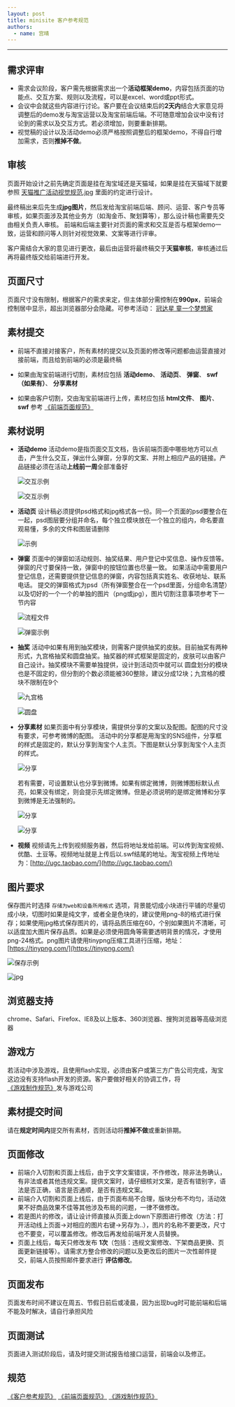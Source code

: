 ```yaml
---
layout: post
title: minisite 客户参考规范
authors:
  - name: 宫晴
---
```


---

## 需求评审
+ 需求会议阶段，客户需先根据需求出一个**活动框架demo**，内容包括页面的功能点、交互方案、规则以及流程，可以是excel、word或ppt形式。
+ 会议中会就这些内容进行讨论。客户要在会议结束后的**2天内**结合大家意见将调整后的demo发与淘宝运营以及淘宝前端后端。不可随意增加会议中没有讨论到的需求以及交互方式。若必须增加，则要重新排期。
+ 视觉稿的设计以及活动demo必须严格按照调整后的框架demo，不得自行增加需求，否则**推掉不做**。

## 审核
页面开始设计之前先确定页面是挂在淘宝域还是天猫域，如果是挂在天猫域下就要参照 [天猫推广活动视觉规范.jpg](http://gtms02.alicdn.com/tps/i2/T1hzwaFLBaXXcSWs3Q-1200-6552.jpeg) 里面的约定进行设计。

最终稿出来后先生成**jpg图片**，然后发给淘宝前端后端、顾问、运营、客户专员等审核，如果页面涉及其他业务方（如淘金币、聚划算等），那么设计稿也需要先交由相关负责人审核。
前端和后端主要针对页面的需求和交互是否与框架demo一致，运营和顾问等人则针对视觉效果、文案等进行评审。

客户需结合大家的意见进行更改，最后由运营将最终稿交于**天猫审核**，审核通过后再将最终版交给前端进行开发。

## 页面尺寸
页面尺寸没有限制，根据客户的需求来定，但主体部分需控制在**990px**，前端会控制居中显示，超出浏览器部分会隐藏。可参考活动：
[冠达星 童一个梦想家](http://www.taobao.com/market/alimama/gudxon.php)

## 素材提交
+ 前端不直接对接客户，所有素材的提交以及页面的修改等问题都由运营直接对接前端，而且给到前端的必须是最终稿

+ 如果由淘宝前端进行切割，素材应包括 **活动demo**、 **活动页**、 **弹窗**、 **swf（如果有）**、 **分享素材** 

+ 如果由客户切割，交由淘宝前端进行上传，素材应包括 **html文件**、 **图片**、 **swf**
参考 [《前端页面规范》](http://thx.alibaba-inc.com/activity/standard-fed/)

## 素材说明
+ **活动demo**
活动demo是指页面交互文档，告诉前端页面中哪些地方可以点击，产生什么交互，弹出什么弹窗，分享的文案、并附上相应产品的链接。产品链接必须在活动**上线前一周**全部准备好

  ![交互示例](http://gtms01.alicdn.com/tps/i1/T1cUoaFIdaXXcsIQ.b-1275-597.jpg)
  
  ![交互示例](http://gtms02.alicdn.com/tps/i2/T1oGgdFTRXXXXDvS_r-917-464.jpg)

+ **活动页** 
设计稿必须提供psd格式和jpg格式各一份。同一个页面的psd要整合在一起，psd图层要分组并命名，每个独立模块放在一个独立的组内，命名要直观易懂，多余的文件和图层请删除

  ![示例](http://gtms01.alicdn.com/tps/i1/T1.CsaFU8XXXXMj36m-1351-976.png)

+ **弹窗**
页面中的弹窗如活动规则、抽奖结果、用户登记中奖信息、操作反馈等。
弹窗的尺寸要保持一致，弹窗中的按钮位置也尽量一致。
如果活动中需要用户登记信息，还需要提供登记信息的弹窗，内容包括真实姓名、收获地址、联系电话。
提交的弹窗格式为psd（所有弹窗整合在一个psd里面，分组命名清楚）以及切好的一个一个的单独的图片（png或jpg），图片切割注意事项参考下一节内容

  ![流程文件](http://gtms01.alicdn.com/tps/i1/T1.iAaFHNaXXXgBOHA-3300-2000.jpg)

  ![弹窗示例](http://gtms01.alicdn.com/tps/i1/T1CAkeFFNXXXcEPvsg-495-330.jpg)
  
+ **抽奖**
活动中如果有用到抽奖模块，则需客户提供抽奖的皮肤。目前抽奖有两种形式，九宫格抽奖和圆盘抽奖。抽奖器的样式框架是固定的，皮肤可以由客户自己设计。抽奖模块不需要单独提供，设计到活动页中就可以
圆盘划分的模块也是不固定的，但分割的个数必须能被360整除，建议分成12块；九宫格的模块不限制在9个

  ![九宫格](http://gtms04.alicdn.com/tps/i4/T1cR3eFKXXXXbecfjX-1024-513.jpg)

  ![圆盘](http://gtms03.alicdn.com/tps/i3/T1FCcaFKFaXXX7VPsF-1109-584.jpg)
  
+ **分享素材**
如果页面中有分享模块，需提供分享的文案以及配图。配图的尺寸没有要求，可参考微博的配图。
活动中的分享都是用淘宝的SNS组件，分享框的样式是固定的，默认分享到淘宝个人主页。下图是默认分享到淘宝个人主页的样式。

  ![分享](http://gtms01.alicdn.com/tps/i1/T14TsXFF0bXXX.DX34-447-375.jpg)
  
    若有需要，可设置默认也分享到微博。如果有绑定微博，则微博图标默认点亮，如果没有绑定，则会提示先绑定微博。但是必须说明的是绑定微博和分享到微博是无法强制的。

  ![分享](http://gtms04.alicdn.com/tps/i4/T1CkPuFupiXXX.DX34-447-375.jpg)
  
  ![分享](http://gtms04.alicdn.com/tps/i4/T18KebFqXkXXXSDww6-448-376.jpg)

+ **视频**
视频请先上传到视频服务器，然后将地址发给前端。可以传到淘宝视频、优酷、土豆等。视频地址就是上传后以.swf结尾的地址。淘宝视频上传地址为：[http://ugc.taobao.com/](http://ugc.taobao.com/)
  
## 图片要求
保存图片时选择 `存储为web和设备所用格式` 选项，背景能切成小块进行平铺的尽量切成小块，切图时如果是纯文字，或者全是色块的，建议使用png-8的格式进行保存；如果使用jpg格式保存图片的，请将品质压缩在60，个别如果图片不清晰，可以适度加大图片保存品质。如果是必须使用圆角等需要透明背景的情况，才使用png-24格式。png图片请使用tinypng压缩工具进行压缩，地址：[https://tinypng.com/](https://tinypng.com/)

![保存示例](http://gtms04.alicdn.com/tps/i4/T1HQMcFMRcXXcBfSTk-354-463.jpg)

![jpg](http://gtms03.alicdn.com/tps/i3/T1wHUbFN4cXXXim52h-990-240.jpg)

## 浏览器支持
chrome、Safari、Firefox、IE8及以上版本、360浏览器、搜狗浏览器等高级浏览器

## 游戏方
若活动中涉及游戏，且使用flash实现，必须由客户或第三方广告公司完成，淘宝这边没有支持flash开发的资源。客户要做好相关的协调工作，将[《游戏制作规范》](http://thx.alibaba-inc.com/activity/standard-flash/)发与游戏公司

## 素材提交时间
请在**规定时间内**提交所有素材，否则活动将**推掉不做**或重新排期。

## 页面修改
+ 前端介入切割和页面上线后，由于文字文案错误，不作修改，除非法务确认，有非法或者其他违规文案。提供文案时，请仔细核对文案，是否有错别字，语法是否正确，语言是否通顺，是否有违规文案。
+ 前端介入切割和页面上线后，由于页面布局不合理，版块分布不均匀，活动效果不好商品效果不佳等其他涉及布局的问题，一律不做修改。
+ 若是图片的修改，请让设计师直接从页面上down下原图进行修改（方法：打开活动线上页面->对相应的图片右键->另存为..），图片的名称不要更改，尺寸也不要变，可以覆盖修改。修改后再发给前端开发人员替换。
+ 页面上线后，每天只修改发布 **1次**（包括：违规文案修改、下架商品更换、页面更新链接等）。请需求方整合修改的问题以及更改后的图片一次性邮件提交，前端人员按照邮件要求进行 **评估修改**。


## 页面发布
页面发布时间不建议在周五、节假日前后或凌晨，因为出现bug时可能前端和后端不能及时解决，请自行承担风险

## 页面测试
页面进入测试阶段后，请及时提交测试报告给接口运营，前端会以及修正。

## 规范
[《客户参考规范》](http://thx.alibaba-inc.com/activity/standard-client/)
[《前端页面规范》](http://thx.alibaba-inc.com/activity/standard-fed/)
[《游戏制作规范》](http://thx.alibaba-inc.com/activity/standard-flash/)